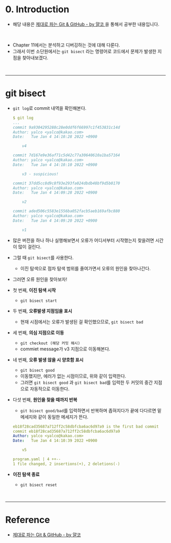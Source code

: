 # 0. Introduction

- 해당 내용은 [제대로 파는 Git & GitHub - by 얄코 ](https://www.inflearn.com/course/%EC%A0%9C%EB%8C%80%EB%A1%9C-%ED%8C%8C%EB%8A%94-%EA%B9%83/dashboard)을 통해서 공부한 내용입니다.

<br>

- Chapter 11에서는 분석하고 디버깅하는 것에 대해 다룬다.  
- 그래서 이번 소단원에서는 `git bisect` 라는 명령어로 코드에서 문제가 발생한 지점을 찾아내보겠다. 

<br>

---

# git bisect

- `git log`로 commit 내역을 확인해본다.  

    ```yml
    $ git log
    ...
    commit 9a9304295288c28e0ddf6f66997c1f453831c14d
    Author: yalco <yalco@kakao.com>
    Date:   Tue Jan 4 14:10:28 2022 +0900

        v4

    commit 7d167e9e36af71c5d42c77a30640610a1ba57164
    Author: yalco <yalco@kakao.com>
    Date:   Tue Jan 4 14:10:10 2022 +0900

        v3 - suspicious!

    commit 37dd5cc8d9c8f93e293fa024dbdb48bf9d5b0170
    Author: yalco <yalco@kakao.com>
    Date:   Tue Jan 4 14:09:28 2022 +0900

        v2

    commit aded506c5583e1556ba052facb5aeb169afbc880
    Author: yalco <yalco@kakao.com>
    Date:   Tue Jan 4 14:09:20 2022 +0900

        v1
    ```

- 많은 버전을 하나 하나 실행해보면서 오류가 어디서부터 시작했는지 찾을려면 시간이 많이 걸린다. 

- 그럴 때 `git bisect`를 사용한다.  
    - 이진 탐색으로 점차 탐색 범위를 줄여가면서 오류의 원인을 찾아나간다.  

- 그러면 오류 원인을 찾아보자!

- 첫 번째, **이진 탐색 시작**
    - `git bisect start`

- 두 번쨰, **오류발생 지점임을 표시**
    - 현재 시점에서는 오류가 발생된 걸 확인했으므로, `git bisect bad`


- 세 번째, **의심 지점으로 이동**
    - `git checkout (해당 커밋 해시)`
    - commiet message가 v3 지점으로 이동해본다.  


- 네 번째, **오류 발생 않을 시 양호함 표시**
    - `git bisect good`
    - 이동했지만, 에러가 없는 시점이므로, 위와 같이 입력한다.  
    - 그러면 `git bisect good` 과 `git bisect bad`를 입력한 두 커밋의 중간 지점으로 자동적으로 이동한다.  


- 다섯 번째, **원인을 찾을 때까지 반복**
    - `git bisect good/bad`를 입력하면서 반복하며 좁혀지다가 끝에 다다르면 밑 메세지와 같이 동일한 메세지가 뜬다.  


    ```yml
    eb18f28cad35687a712ff2c58dbfcba6ac6d97a9 is the first bad commit
    commit eb18f28cad35687a712ff2c58dbfcba6ac6d97a9
    Author: yalco <yalco@kakao.com>
    Date:   Tue Jan 4 14:10:39 2022 +0900

        v5

    program.yaml | 4 ++--
    1 file changed, 2 insertions(+), 2 deletions(-)
    ```

- **이진 탐색 종료**
    - `git bisect reset`


<br>

---

# Reference

- [제대로 파는 Git & GitHub - by 얄코](https://www.inflearn.com/course/%EC%A0%9C%EB%8C%80%EB%A1%9C-%ED%8C%8C%EB%8A%94-%EA%B9%83/dashboard)
